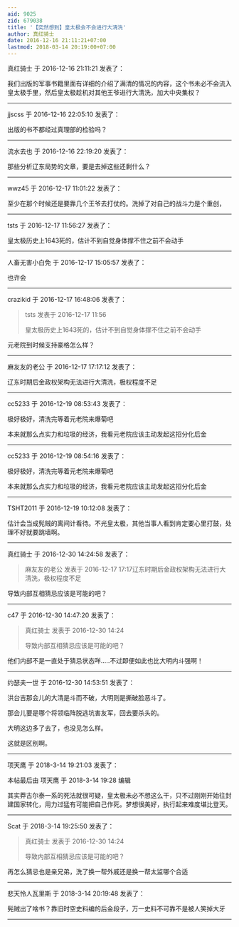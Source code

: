 ```yaml
---
aid: 9025
zid: 679038
title: '【突然想到】皇太极会不会进行大清洗'
author: 真红骑士
date: 2016-12-16 21:11:21+07:00
lastmod: 2018-03-14 20:19:00+07:00
---
```


真红骑士 于 2016-12-16 21:11:21 发表了：

我们出版的军事书籍里面有详细的介绍了满清的情况的内容，这个书未必不会流入皇太极手里，然后皇太极趁机对其他王爷进行大清洗，加大中央集权？

---------

jjscss 于 2016-12-16 22:05:10 发表了：

出版的书不都经过真理部的检验吗？

---------

流水去也 于 2016-12-16 22:19:20 发表了：

那些分析辽东局势的文章，要是去掉这些还剩什么？

---------

wwz45 于 2016-12-17 11:01:22 发表了：

至少在那个时候还是要靠几个王爷去打仗的。洗掉了对自己的战斗力是个重创，

---------

tsts 于 2016-12-17 11:56:27 发表了：

皇太极历史上1643死的，估计不到自觉身体撑不住之前不会动手

---------

人畜无害小白免 于 2016-12-17 15:05:57 发表了：

也许会

---------

crazikid 于 2016-12-17 16:48:06 发表了：

> tsts 发表于 2016-12-17 11:56
> 
> 皇太极历史上1643死的，估计不到自觉身体撑不住之前不会动手



元老院到时候支持豪格怎么样？

---------

麻友友的老公 于 2016-12-17 17:17:12 发表了：

辽东时期后金政权架构无法进行大清洗，极权程度不足

---------

cc5233 于 2016-12-19 08:53:43 发表了：

极好极好，清洗完等着元老院来爆菊吧

本来就那么点实力和垃圾的经济，我看元老院应该主动发起这招分化后金

---------

cc5233 于 2016-12-19 08:54:16 发表了：

极好极好，清洗完等着元老院来爆菊吧

本来就那么点实力和垃圾的经济，我看元老院应该主动发起这招分化后金

---------

TSHT2011 于 2016-12-19 10:12:08 发表了：

估计会当成髡贼的离间计看待。不光皇太极，其他当事人看到肯定要心里打鼓，处理不好就要跳墙啊。

---------

真红骑士 于 2016-12-30 14:24:58 发表了：

> 麻友友的老公 发表于 2016-12-17 17:17辽东时期后金政权架构无法进行大清洗，极权程度不足



导致内部互相猜忌应该是可能的吧？

---------

c47 于 2016-12-30 14:47:20 发表了：

> 真红骑士 发表于 2016-12-30 14:24
> 
> 导致内部互相猜忌应该是可能的吧？



他们内部不是一直处于猜忌状态咩.....不过即便如此也比大明内斗强啊！

---------

约瑟夫一世 于 2016-12-30 14:53:51 发表了：

洪台吉那会儿的大清是斗而不破，大明则是撕破脸恶斗了。

那会儿要是哪个将领临阵脱逃坑害友军，回去要杀头的。

大明这边多了去了，也没见怎么样。

这就是区别啊。

---------

项天鹰 于 2018-3-14 19:21:03 发表了：

本帖最后由 项天鹰 于 2018-3-14 19:28 编辑 

其实莽古尔泰一系的死法就很可疑，皇太极未必不想这么干，只不过刚刚开始往封建国家转化，用力过猛有可能把自己作死。梦想很美好，执行起来难度堪比登天。

---------

Scat 于 2018-3-14 19:25:50 发表了：

> 真红骑士 发表于 2016-12-30 14:24
> 
> 导致内部互相猜忌应该是可能的吧？



再怎么猜忌也是亲兄弟，洗了换一帮外戚还是换一帮太监哪个合适

---------

悲天怜人瓦里斯 于 2018-3-14 20:19:48 发表了：

髡贼出了啥书？靠旧时空史料编的后金段子，万一史料不可靠不是被人笑掉大牙

---------

